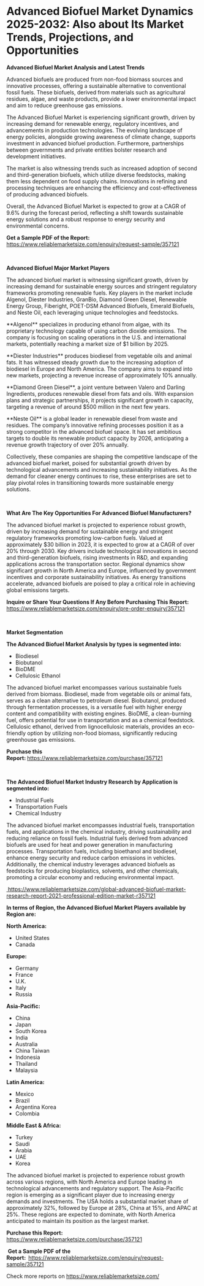 <p><h1>Advanced Biofuel Market Dynamics 2025-2032: Also about Its Market Trends, Projections, and Opportunities</h1></p><p><strong>Advanced Biofuel Market Analysis and Latest Trends</strong></p>
<p><p>Advanced biofuels are produced from non-food biomass sources and innovative processes, offering a sustainable alternative to conventional fossil fuels. These biofuels, derived from materials such as agricultural residues, algae, and waste products, provide a lower environmental impact and aim to reduce greenhouse gas emissions.</p><p>The Advanced Biofuel Market is experiencing significant growth, driven by increasing demand for renewable energy, regulatory incentives, and advancements in production technologies. The evolving landscape of energy policies, alongside growing awareness of climate change, supports investment in advanced biofuel production. Furthermore, partnerships between governments and private entities bolster research and development initiatives.</p><p>The market is also witnessing trends such as increased adoption of second and third-generation biofuels, which utilize diverse feedstocks, making them less dependent on food supply chains. Innovations in refining and processing techniques are enhancing the efficiency and cost-effectiveness of producing advanced biofuels. </p><p>Overall, the Advanced Biofuel Market is expected to grow at a CAGR of 9.6% during the forecast period, reflecting a shift towards sustainable energy solutions and a robust response to energy security and environmental concerns.</p></p>
<p><strong>Get a Sample PDF of the Report:&nbsp;</strong> <a href="https://www.reliablemarketsize.com/enquiry/request-sample/357121?utm_campaign=3537&utm_medium=2&utm_source=Github&utm_content=ia&utm_term=29032025&utm_id=advanced-biofuel">https://www.reliablemarketsize.com/enquiry/request-sample/357121</a></p>
<p>&nbsp;</p>
<p><strong>Advanced Biofuel Major Market Players</strong></p>
<p><p>The advanced biofuel market is witnessing significant growth, driven by increasing demand for sustainable energy sources and stringent regulatory frameworks promoting renewable fuels. Key players in the market include Algenol, Diester Industries, GranBio, Diamond Green Diesel, Renewable Energy Group, Fiberight, POET-DSM Advanced Biofuels, Emerald Biofuels, and Neste Oil, each leveraging unique technologies and feedstocks.</p><p>**Algenol** specializes in producing ethanol from algae, with its proprietary technology capable of using carbon dioxide emissions. The company is focusing on scaling operations in the U.S. and international markets, potentially reaching a market size of $1 billion by 2025.</p><p>**Diester Industries** produces biodiesel from vegetable oils and animal fats. It has witnessed steady growth due to the increasing adoption of biodiesel in Europe and North America. The company aims to expand into new markets, projecting a revenue increase of approximately 10% annually.</p><p>**Diamond Green Diesel**, a joint venture between Valero and Darling Ingredients, produces renewable diesel from fats and oils. With expansion plans and strategic partnerships, it projects significant growth in capacity, targeting a revenue of around $500 million in the next few years.</p><p>**Neste Oil** is a global leader in renewable diesel from waste and residues. The company’s innovative refining processes position it as a strong competitor in the advanced biofuel space. It has set ambitious targets to double its renewable product capacity by 2026, anticipating a revenue growth trajectory of over 20% annually.</p><p>Collectively, these companies are shaping the competitive landscape of the advanced biofuel market, poised for substantial growth driven by technological advancements and increasing sustainability initiatives. As the demand for cleaner energy continues to rise, these enterprises are set to play pivotal roles in transitioning towards more sustainable energy solutions.</p></p>
<p>&nbsp;</p>
<p><strong>What Are The Key Opportunities For Advanced Biofuel Manufacturers?</strong></p>
<p><p>The advanced biofuel market is projected to experience robust growth, driven by increasing demand for sustainable energy and stringent regulatory frameworks promoting low-carbon fuels. Valued at approximately $30 billion in 2023, it is expected to grow at a CAGR of over 20% through 2030. Key drivers include technological innovations in second and third-generation biofuels, rising investments in R&D, and expanding applications across the transportation sector. Regional dynamics show significant growth in North America and Europe, influenced by government incentives and corporate sustainability initiatives. As energy transitions accelerate, advanced biofuels are poised to play a critical role in achieving global emissions targets.</p></p>
<p><strong>Inquire or Share Your Questions If Any Before Purchasing This Report:</strong> <a href="https://www.reliablemarketsize.com/enquiry/pre-order-enquiry/357121?utm_campaign=3537&utm_medium=2&utm_source=Github&utm_content=ia&utm_term=29032025&utm_id=advanced-biofuel">https://www.reliablemarketsize.com/enquiry/pre-order-enquiry/357121</a></p>
<p>&nbsp;</p>
<p><strong>Market Segmentation</strong></p>
<p><strong>The Advanced Biofuel Market Analysis by types is segmented into:</strong></p>
<p><ul><li>Biodiesel</li><li>Biobutanol</li><li>BioDME</li><li>Cellulosic Ethanol</li></ul></p>
<p><p>The advanced biofuel market encompasses various sustainable fuels derived from biomass. Biodiesel, made from vegetable oils or animal fats, serves as a clean alternative to petroleum diesel. Biobutanol, produced through fermentation processes, is a versatile fuel with higher energy content and compatibility with existing engines. BioDME, a clean-burning fuel, offers potential for use in transportation and as a chemical feedstock. Cellulosic ethanol, derived from lignocellulosic materials, provides an eco-friendly option by utilizing non-food biomass, significantly reducing greenhouse gas emissions.</p></p>
<p><strong>Purchase this Report:&nbsp;</strong><a href="https://www.reliablemarketsize.com/purchase/357121?utm_campaign=3537&utm_medium=2&utm_source=Github&utm_content=ia&utm_term=29032025&utm_id=advanced-biofuel">https://www.reliablemarketsize.com/purchase/357121</a></p>
<p>&nbsp;</p>
<p><strong>The Advanced Biofuel Market Industry Research by Application is segmented into:</strong></p>
<p><ul><li>Industrial Fuels</li><li>Transportation Fuels</li><li>Chemical Industry</li></ul></p>
<p><p>The advanced biofuel market encompasses industrial fuels, transportation fuels, and applications in the chemical industry, driving sustainability and reducing reliance on fossil fuels. Industrial fuels derived from advanced biofuels are used for heat and power generation in manufacturing processes. Transportation fuels, including bioethanol and biodiesel, enhance energy security and reduce carbon emissions in vehicles. Additionally, the chemical industry leverages advanced biofuels as feedstocks for producing bioplastics, solvents, and other chemicals, promoting a circular economy and reducing environmental impact.</p></p>
<p><a href="https://www.reliablemarketsize.com/global-advanced-biofuel-market-research-report-2021-professional-edition-market-r357121?utm_campaign=3537&utm_medium=2&utm_source=Github&utm_content=ia&utm_term=29032025&utm_id=advanced-biofuel">&nbsp;https://www.reliablemarketsize.com/global-advanced-biofuel-market-research-report-2021-professional-edition-market-r357121</a></p>
<p><strong>In terms of Region, the Advanced Biofuel Market Players available by Region are:</strong></p>
<p>
    <p> <strong> North America: </strong>
        <ul>
            <li>United States</li>
            <li>Canada</li>
        </ul>
        </p> 
    <p> <strong> Europe: </strong>
        <ul>
            <li>Germany</li>
            <li>France</li>
            <li>U.K.</li>
            <li>Italy</li>
            <li>Russia</li>
        </ul>
        </p> 
    <p> <strong> Asia-Pacific: </strong>
        <ul>
            <li>China</li>
            <li>Japan</li>
            <li>South Korea</li>
            <li>India</li>
            <li>Australia</li>
            <li>China Taiwan</li>
            <li>Indonesia</li>
            <li>Thailand</li>
            <li>Malaysia</li>
        </ul>
        </p> 
    <p> <strong> Latin America: </strong>
        <ul>
            <li>Mexico</li>
            <li>Brazil</li>
            <li>Argentina Korea</li>
            <li>Colombia</li>
        </ul>
        </p> 
    <p> <strong> Middle East & Africa: </strong>
        <ul>
            <li>Turkey</li>
            <li>Saudi</li>
            <li>Arabia</li>
            <li>UAE</li>
            <li>Korea</li>
        </ul>
    </p>
    </p>
<p><p>The advanced biofuel market is projected to experience robust growth across various regions, with North America and Europe leading in technological advancements and regulatory support. The Asia-Pacific region is emerging as a significant player due to increasing energy demands and investments. The USA holds a substantial market share of approximately 32%, followed by Europe at 28%, China at 15%, and APAC at 25%. These regions are expected to dominate, with North America anticipated to maintain its position as the largest market.</p></p>
<p><strong>Purchase this Report: </strong><a href="https://www.reliablemarketsize.com/purchase/357121?utm_campaign=3537&utm_medium=2&utm_source=Github&utm_content=ia&utm_term=29032025&utm_id=advanced-biofuel">https://www.reliablemarketsize.com/purchase/357121</a></p>
<p>&nbsp;<strong>Get a Sample PDF of the Report:&nbsp;&nbsp;</strong><a href="https://www.reliablemarketsize.com/enquiry/request-sample/357121?utm_campaign=3537&utm_medium=2&utm_source=Github&utm_content=ia&utm_term=29032025&utm_id=advanced-biofuel">https://www.reliablemarketsize.com/enquiry/request-sample/357121</a></p>
<p><strong></strong></p>
<p>Check more reports on <a href="https://www.reliablemarketsize.com/?utm_campaign=3537&utm_medium=2&utm_source=Github&utm_content=ia&utm_term=29032025&utm_id=advanced-biofuel">https://www.reliablemarketsize.com/</a></p>
